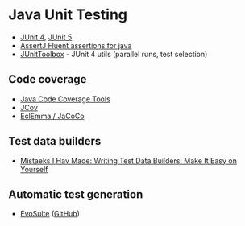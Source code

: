 # Java Unit Testing

* [JUnit 4](http://junit.org/junit4/), [JUnit 5](http://junit.org/junit5/)
* [AssertJ
   Fluent assertions for java](http://joel-costigliola.github.io/assertj/)
* [JUnitToolbox](https://github.com/MichaelTamm/junit-toolbox) - JUnit 4 utils (parallel runs, test selection)
   
## Code coverage

* [Java Code Coverage Tools](https://en.wikipedia.org/wiki/Java_Code_Coverage_Tools)
* [JCov](https://wiki.openjdk.java.net/display/CodeTools/jcov)
* [EclEmma / JaCoCo](http://www.eclemma.org/jacoco/)

## Test data builders

* [Mistaeks I Hav Made: Writing Test Data Builders: Make It Easy on Yourself](http://www.natpryce.com/articles/000769.html)

## Automatic test generation

* [EvoSuite](http://www.evosuite.org/) ([GitHub](https://github.com/EvoSuite/evosuite))